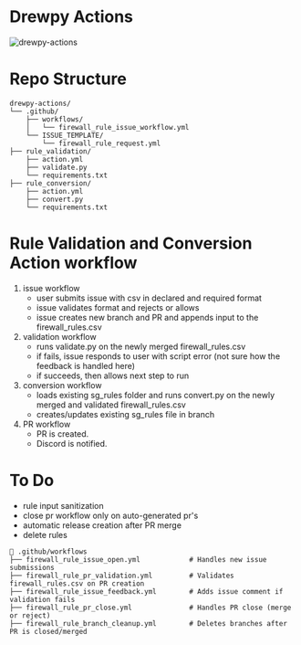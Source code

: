 # Drewpy Actions
![drewpy-actions](./img/drewpy-actions.png)

# Repo Structure
```
drewpy-actions/
└── .github/
    ├── workflows/
    │   └── firewall_rule_issue_workflow.yml
    └── ISSUE_TEMPLATE/
        └── firewall_rule_request.yml
├── rule_validation/
    ├── action.yml
    ├── validate.py
    └── requirements.txt
├── rule_conversion/
    ├── action.yml
    ├── convert.py
    └── requirements.txt
```

# Rule Validation and Conversion Action workflow
1. issue workflow
    * user submits issue with csv in declared and required format
    * issue validates format and rejects or allows 
    * issue creates new branch and PR and appends input to the firewall_rules.csv 
2. validation workflow
    * runs validate.py on the newly merged firewall_rules.csv
    * if fails, issue responds to user with script error (not sure how the feedback is handled here)
    * if succeeds, then allows next step to run
3. conversion workflow
    * loads existing sg_rules folder and runs convert.py on the newly merged and validated firewall_rules.csv 
    * creates/updates existing sg_rules file in branch
4. PR workflow
    * PR is created.
    * Discord is notified. 

# To Do
- rule input sanitization
- close pr workflow only on auto-generated pr's
- automatic release creation after PR merge
- delete rules


```
📁 .github/workflows
├── firewall_rule_issue_open.yml            # Handles new issue submissions
├── firewall_rule_pr_validation.yml         # Validates firewall_rules.csv on PR creation
├── firewall_rule_issue_feedback.yml        # Adds issue comment if validation fails
├── firewall_rule_pr_close.yml              # Handles PR close (merge or reject)
├── firewall_rule_branch_cleanup.yml        # Deletes branches after PR is closed/merged
```